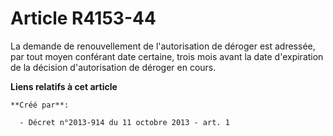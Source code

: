 # Article R4153-44

La demande de renouvellement de l'autorisation de déroger est adressée, par tout moyen conférant date certaine, trois mois
avant la date d'expiration de la décision d'autorisation de déroger en cours.

**Liens relatifs à cet article**

	**Créé par**:

	  - Décret n°2013-914 du 11 octobre 2013 - art. 1

